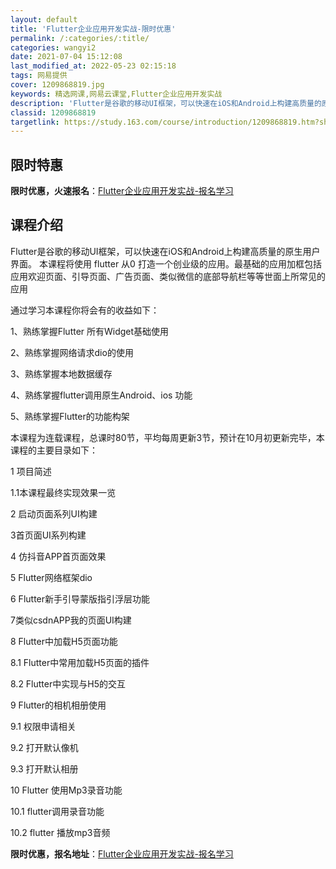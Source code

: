 ```yaml
---
layout: default
title: 'Flutter企业应用开发实战-限时优惠'
permalink: /:categories/:title/
categories: wangyi2
date: 2021-07-04 15:12:08
last_modified_at: 2022-05-23 02:15:18
tags: 网易提供
cover: 1209868819.jpg
keywords: 精选网课,网易云课堂,Flutter企业应用开发实战
description: 'Flutter是谷歌的移动UI框架，可以快速在iOS和Android上构建高质量的原生用户界面。本课程将使用flutte'
classid: 1209868819
targetlink: https://study.163.com/course/introduction/1209868819.htm?share=1&shareId=1025206652&utm_campaign=share&utm_medium=iphoneShare&utm_source=&utm_u=1025206652
---
```


## 限时特惠

**限时优惠，火速报名**：[Flutter企业应用开发实战-报名学习](https://study.163.com/course/introduction/1209868819.htm?share=1&shareId=1025206652&utm_campaign=share&utm_medium=iphoneShare&utm_source=&utm_u=1025206652)

## 课程介绍

Flutter是谷歌的移动UI框架，可以快速在iOS和Android上构建高质量的原生用户界面。 本课程将使用 flutter 从0 打造一个创业级的应用。最基础的应用加框包括 应用欢迎页面、引导页面、广告页面、类似微信的底部导航栏等等世面上所常见的应用

通过学习本课程你将会有的收益如下：

  1、熟练掌握Flutter 所有Widget基础使用

  2、熟练掌握网络请求dio的使用

  3、熟练掌握本地数据缓存 

  4、熟练掌握flutter调用原生Android、ios 功能

  5、熟练掌握Flutter的功能构架



本课程为连载课程，总课时80节，平均每周更新3节，预计在10月初更新完毕，本课程的主要目录如下：

1 项目简述

1.1本课程最终实现效果一览

2 启动页面系列UI构建

3首页面UI系列构建

4 仿抖音APP首页面效果

5 Flutter网络框架dio

6 Flutter新手引导蒙版指引浮层功能

7类似csdnAPP我的页面UI构建

8 Flutter中加载H5页面功能

8.1 Flutter中常用加载H5页面的插件

8.2 Flutter中实现与H5的交互

9 Flutter的相机相册使用

9.1 权限申请相关

9.2 打开默认像机

9.3 打开默认相册

10 Flutter 使用Mp3录音功能

10.1 flutter调用录音功能

10.2 flutter 播放mp3音频

**限时优惠，报名地址**：[Flutter企业应用开发实战-报名学习](https://study.163.com/course/introduction/1209868819.htm?share=1&shareId=1025206652&utm_campaign=share&utm_medium=iphoneShare&utm_source=&utm_u=1025206652)

